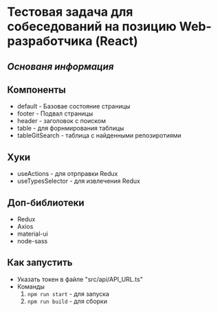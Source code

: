 # Тестовая задача для собеседований на позицию Web-разработчика (React)

## _Основаня информация_

## Компоненты
- default - Базовае состояние страницы  
- footer - Подвал страницы 
- header - заголовок с поиском 
- table - для форнмирования таблицы
- tableGitSearch - таблица с найденными репозиротиями

## Хуки
- useActions - для отрправки Redux
- useTypesSelector - для извлечения Redux

## Доп-библиотеки 
- Redux
- Axios
- material-ui
- node-sass

## Как запустить 
-  Указать токен в файле "src/api/API_URL.ts"
-  Команды 
    1. ```npm run start``` - для запуска 
    2. ```npm run build``` - для сборки
